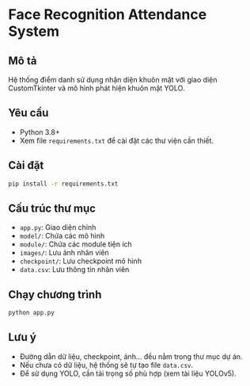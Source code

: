 # Face Recognition Attendance System

## Mô tả
Hệ thống điểm danh sử dụng nhận diện khuôn mặt với giao diện CustomTkinter và mô hình phát hiện khuôn mặt YOLO.

## Yêu cầu
- Python 3.8+
- Xem file `requirements.txt` để cài đặt các thư viện cần thiết.

## Cài đặt
```bash
pip install -r requirements.txt
```

## Cấu trúc thư mục
- `app.py`: Giao diện chính
- `model/`: Chứa các mô hình
- `module/`: Chứa các module tiện ích
- `images/`: Lưu ảnh nhân viên
- `checkpoint/`: Lưu checkpoint mô hình
- `data.csv`: Lưu thông tin nhân viên

## Chạy chương trình
```bash
python app.py
```

## Lưu ý
- Đường dẫn dữ liệu, checkpoint, ảnh... đều nằm trong thư mục dự án.
- Nếu chưa có dữ liệu, hệ thống sẽ tự tạo file `data.csv`.
- Để sử dụng YOLO, cần tải trọng số phù hợp (xem tài liệu YOLOv5).
